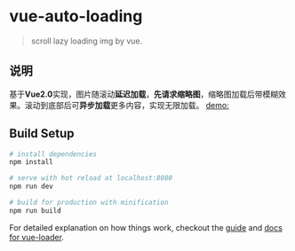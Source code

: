 # vue-auto-loading

> scroll lazy loading img by vue.

## 说明
基于**Vue2.0**实现，图片随滚动**延迟加载**，**先请求缩略图**，缩略图加载后带模糊效果。滚动到底部后可**异步加载**更多内容，实现无限加载。
[demo: ](https://woshizja.github.io/VueAutoLoading/)

## Build Setup

``` bash
# install dependencies
npm install

# serve with hot reload at localhost:8080
npm run dev

# build for production with minification
npm run build
```

For detailed explanation on how things work, checkout the [guide](http://vuejs-templates.github.io/webpack/) and [docs for vue-loader](http://vuejs.github.io/vue-loader).
